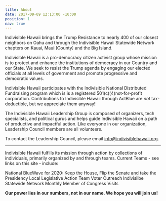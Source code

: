 ```yaml
---
title: About
date: 2017-09-09 12:13:00 -10:00
position: 1
nav: true
---
```


Indivisible Hawaii brings the Trump Resistance to nearly 400 of our closest neighbors on Oahu and through the Indivisible Hawaii Statewide Network chapters on Kauai, Maui (County) and the Big Island.

Indivisible Hawaii is a pro-democracy citizen activist group whose mission is to protect and enhance the institutions of democracy in our Country and our State.  We seek to resist the Trump agenda by engaging our elected officials at all levels of government and promote progressive and democratic values.

Indivisible Hawaii participates with the Indivisible National Distributed Fundraising program which is is a registered 501(c)(4)not-for-profit corporation. Contributions to Indivisible Hawaii through ActBlue are *not* tax-deductible, but we appreciate them anyway!

The Indivisible Hawaii Leadership Group is composed of organizers, tech specialists, and political gurus and helps guide Indivisible Hawaii on a path of productive and impactful action. Like everyone in our organization, Leadership Council members are all volunteers.

To contact the Leadership Council, please email info@indivisiblehawaii.org.

---

Indivisible Hawaii fulfills its mission through action by collections of individuals, primarily organized by and through teams.  Current Teams - see links on this site - include:

National BlueWave for 2020:  Keep the House, Flip the Senate and take the Presidency
Local Legislative Action Team
Voter Outreach
Indivisilbe Statewide Network
Monthly Member of Congress Visits

**Our power lies in our numbers, not in our name.  We hope you will join us!**